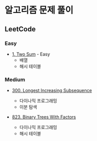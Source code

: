 # 알고리즘 문제 풀이

## LeetCode

### Easy

- [1. Two Sum](leetcode/1.ipynb) - Easy
  - 배열
  - 해시 테이블

### Medium

- [300. Longest Increasing Subsequence](leetcode/300.ipynb)
  - 다이나믹 프로그래밍
  - 이분 탐색

- [823. Binary Trees With Factors](leetcode/823.ipynb)
  - 다이나믹 프로그래밍
  - 해시 테이블
